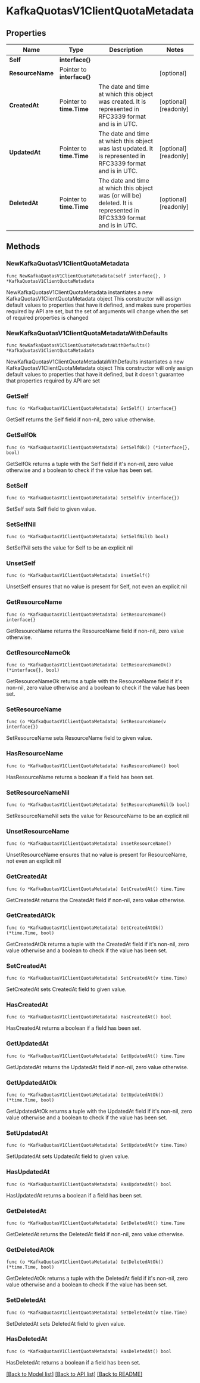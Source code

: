 # KafkaQuotasV1ClientQuotaMetadata

## Properties

Name | Type | Description | Notes
------------ | ------------- | ------------- | -------------
**Self** | **interface{}** |  | 
**ResourceName** | Pointer to **interface{}** |  | [optional] 
**CreatedAt** | Pointer to **time.Time** | The date and time at which this object was created. It is represented in RFC3339 format and is in UTC. | [optional] [readonly] 
**UpdatedAt** | Pointer to **time.Time** | The date and time at which this object was last updated. It is represented in RFC3339 format and is in UTC. | [optional] [readonly] 
**DeletedAt** | Pointer to **time.Time** | The date and time at which this object was (or will be) deleted. It is represented in RFC3339 format and is in UTC. | [optional] [readonly] 

## Methods

### NewKafkaQuotasV1ClientQuotaMetadata

`func NewKafkaQuotasV1ClientQuotaMetadata(self interface{}, ) *KafkaQuotasV1ClientQuotaMetadata`

NewKafkaQuotasV1ClientQuotaMetadata instantiates a new KafkaQuotasV1ClientQuotaMetadata object
This constructor will assign default values to properties that have it defined,
and makes sure properties required by API are set, but the set of arguments
will change when the set of required properties is changed

### NewKafkaQuotasV1ClientQuotaMetadataWithDefaults

`func NewKafkaQuotasV1ClientQuotaMetadataWithDefaults() *KafkaQuotasV1ClientQuotaMetadata`

NewKafkaQuotasV1ClientQuotaMetadataWithDefaults instantiates a new KafkaQuotasV1ClientQuotaMetadata object
This constructor will only assign default values to properties that have it defined,
but it doesn't guarantee that properties required by API are set

### GetSelf

`func (o *KafkaQuotasV1ClientQuotaMetadata) GetSelf() interface{}`

GetSelf returns the Self field if non-nil, zero value otherwise.

### GetSelfOk

`func (o *KafkaQuotasV1ClientQuotaMetadata) GetSelfOk() (*interface{}, bool)`

GetSelfOk returns a tuple with the Self field if it's non-nil, zero value otherwise
and a boolean to check if the value has been set.

### SetSelf

`func (o *KafkaQuotasV1ClientQuotaMetadata) SetSelf(v interface{})`

SetSelf sets Self field to given value.


### SetSelfNil

`func (o *KafkaQuotasV1ClientQuotaMetadata) SetSelfNil(b bool)`

 SetSelfNil sets the value for Self to be an explicit nil

### UnsetSelf
`func (o *KafkaQuotasV1ClientQuotaMetadata) UnsetSelf()`

UnsetSelf ensures that no value is present for Self, not even an explicit nil
### GetResourceName

`func (o *KafkaQuotasV1ClientQuotaMetadata) GetResourceName() interface{}`

GetResourceName returns the ResourceName field if non-nil, zero value otherwise.

### GetResourceNameOk

`func (o *KafkaQuotasV1ClientQuotaMetadata) GetResourceNameOk() (*interface{}, bool)`

GetResourceNameOk returns a tuple with the ResourceName field if it's non-nil, zero value otherwise
and a boolean to check if the value has been set.

### SetResourceName

`func (o *KafkaQuotasV1ClientQuotaMetadata) SetResourceName(v interface{})`

SetResourceName sets ResourceName field to given value.

### HasResourceName

`func (o *KafkaQuotasV1ClientQuotaMetadata) HasResourceName() bool`

HasResourceName returns a boolean if a field has been set.

### SetResourceNameNil

`func (o *KafkaQuotasV1ClientQuotaMetadata) SetResourceNameNil(b bool)`

 SetResourceNameNil sets the value for ResourceName to be an explicit nil

### UnsetResourceName
`func (o *KafkaQuotasV1ClientQuotaMetadata) UnsetResourceName()`

UnsetResourceName ensures that no value is present for ResourceName, not even an explicit nil
### GetCreatedAt

`func (o *KafkaQuotasV1ClientQuotaMetadata) GetCreatedAt() time.Time`

GetCreatedAt returns the CreatedAt field if non-nil, zero value otherwise.

### GetCreatedAtOk

`func (o *KafkaQuotasV1ClientQuotaMetadata) GetCreatedAtOk() (*time.Time, bool)`

GetCreatedAtOk returns a tuple with the CreatedAt field if it's non-nil, zero value otherwise
and a boolean to check if the value has been set.

### SetCreatedAt

`func (o *KafkaQuotasV1ClientQuotaMetadata) SetCreatedAt(v time.Time)`

SetCreatedAt sets CreatedAt field to given value.

### HasCreatedAt

`func (o *KafkaQuotasV1ClientQuotaMetadata) HasCreatedAt() bool`

HasCreatedAt returns a boolean if a field has been set.

### GetUpdatedAt

`func (o *KafkaQuotasV1ClientQuotaMetadata) GetUpdatedAt() time.Time`

GetUpdatedAt returns the UpdatedAt field if non-nil, zero value otherwise.

### GetUpdatedAtOk

`func (o *KafkaQuotasV1ClientQuotaMetadata) GetUpdatedAtOk() (*time.Time, bool)`

GetUpdatedAtOk returns a tuple with the UpdatedAt field if it's non-nil, zero value otherwise
and a boolean to check if the value has been set.

### SetUpdatedAt

`func (o *KafkaQuotasV1ClientQuotaMetadata) SetUpdatedAt(v time.Time)`

SetUpdatedAt sets UpdatedAt field to given value.

### HasUpdatedAt

`func (o *KafkaQuotasV1ClientQuotaMetadata) HasUpdatedAt() bool`

HasUpdatedAt returns a boolean if a field has been set.

### GetDeletedAt

`func (o *KafkaQuotasV1ClientQuotaMetadata) GetDeletedAt() time.Time`

GetDeletedAt returns the DeletedAt field if non-nil, zero value otherwise.

### GetDeletedAtOk

`func (o *KafkaQuotasV1ClientQuotaMetadata) GetDeletedAtOk() (*time.Time, bool)`

GetDeletedAtOk returns a tuple with the DeletedAt field if it's non-nil, zero value otherwise
and a boolean to check if the value has been set.

### SetDeletedAt

`func (o *KafkaQuotasV1ClientQuotaMetadata) SetDeletedAt(v time.Time)`

SetDeletedAt sets DeletedAt field to given value.

### HasDeletedAt

`func (o *KafkaQuotasV1ClientQuotaMetadata) HasDeletedAt() bool`

HasDeletedAt returns a boolean if a field has been set.


[[Back to Model list]](../README.md#documentation-for-models) [[Back to API list]](../README.md#documentation-for-api-endpoints) [[Back to README]](../README.md)


